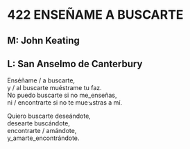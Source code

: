 # 422 ENSEÑAME A BUSCARTE

## M: John Keating
## L: San Anselmo de Canterbury

Enséñame / a buscarte,  
y / al buscarte muéstrame tu faz.  
No puedo buscarte si no me_enseñas,  
ni / encontrarte si no te mue↘stras a mí.  

Quiero buscarte deseándote,  
desearte buscándote,  
encontrarte / amándote,  
y_amarte_encontrándote.  

